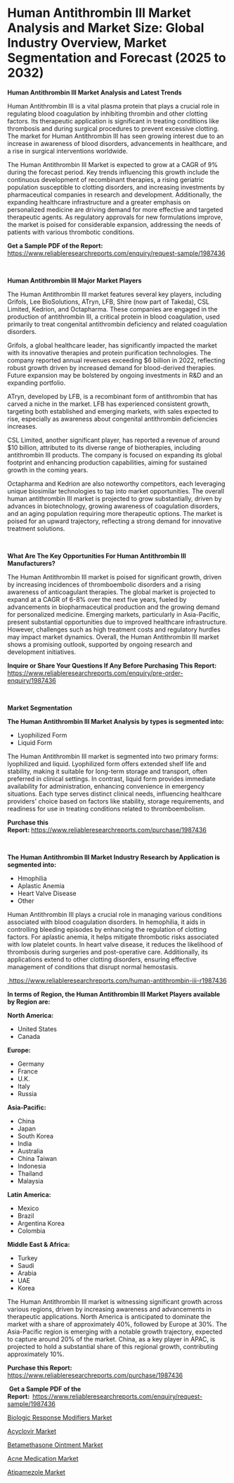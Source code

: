 <p><h1>Human Antithrombin III Market Analysis and Market Size: Global Industry Overview, Market Segmentation and Forecast (2025 to 2032)</h1></p><p><strong>Human Antithrombin III Market Analysis and Latest Trends</strong></p>
<p><p>Human Antithrombin III is a vital plasma protein that plays a crucial role in regulating blood coagulation by inhibiting thrombin and other clotting factors. Its therapeutic application is significant in treating conditions like thrombosis and during surgical procedures to prevent excessive clotting. The market for Human Antithrombin III has seen growing interest due to an increase in awareness of blood disorders, advancements in healthcare, and a rise in surgical interventions worldwide. </p><p>The Human Antithrombin III Market is expected to grow at a CAGR of 9% during the forecast period. Key trends influencing this growth include the continuous development of recombinant therapies, a rising geriatric population susceptible to clotting disorders, and increasing investments by pharmaceutical companies in research and development. Additionally, the expanding healthcare infrastructure and a greater emphasis on personalized medicine are driving demand for more effective and targeted therapeutic agents. As regulatory approvals for new formulations improve, the market is poised for considerable expansion, addressing the needs of patients with various thrombotic conditions.</p></p>
<p><strong>Get a Sample PDF of the Report:&nbsp;</strong> <a href="https://www.reliableresearchreports.com/enquiry/request-sample/1987436?utm_campaign=34&utm_medium=2&utm_source=Github&utm_content=ia&utm_term=08032025&utm_id=human-antithrombin-iii">https://www.reliableresearchreports.com/enquiry/request-sample/1987436</a></p>
<p>&nbsp;</p>
<p><strong>Human Antithrombin III Major Market Players</strong></p>
<p><p>The Human Antithrombin III market features several key players, including Grifols, Lee BioSolutions, ATryn, LFB, Shire (now part of Takeda), CSL Limited, Kedrion, and Octapharma. These companies are engaged in the production of antithrombin III, a critical protein in blood coagulation, used primarily to treat congenital antithrombin deficiency and related coagulation disorders.</p><p>Grifols, a global healthcare leader, has significantly impacted the market with its innovative therapies and protein purification technologies. The company reported annual revenues exceeding $6 billion in 2022, reflecting robust growth driven by increased demand for blood-derived therapies. Future expansion may be bolstered by ongoing investments in R&D and an expanding portfolio.</p><p>ATryn, developed by LFB, is a recombinant form of antithrombin that has carved a niche in the market. LFB has experienced consistent growth, targeting both established and emerging markets, with sales expected to rise, especially as awareness about congenital antithrombin deficiencies increases.</p><p>CSL Limited, another significant player, has reported a revenue of around $10 billion, attributed to its diverse range of biotherapies, including antithrombin III products. The company is focused on expanding its global footprint and enhancing production capabilities, aiming for sustained growth in the coming years.</p><p>Octapharma and Kedrion are also noteworthy competitors, each leveraging unique biosimilar technologies to tap into market opportunities. The overall human antithrombin III market is projected to grow substantially, driven by advances in biotechnology, growing awareness of coagulation disorders, and an aging population requiring more therapeutic options. The market is poised for an upward trajectory, reflecting a strong demand for innovative treatment solutions.</p></p>
<p>&nbsp;</p>
<p><strong>What Are The Key Opportunities For Human Antithrombin III Manufacturers?</strong></p>
<p><p>The Human Antithrombin III market is poised for significant growth, driven by increasing incidences of thromboembolic disorders and a rising awareness of anticoagulant therapies. The global market is projected to expand at a CAGR of 6-8% over the next five years, fueled by advancements in biopharmaceutical production and the growing demand for personalized medicine. Emerging markets, particularly in Asia-Pacific, present substantial opportunities due to improved healthcare infrastructure. However, challenges such as high treatment costs and regulatory hurdles may impact market dynamics. Overall, the Human Antithrombin III market shows a promising outlook, supported by ongoing research and development initiatives.</p></p>
<p><strong>Inquire or Share Your Questions If Any Before Purchasing This Report:</strong> <a href="https://www.reliableresearchreports.com/enquiry/pre-order-enquiry/1987436?utm_campaign=34&utm_medium=2&utm_source=Github&utm_content=ia&utm_term=08032025&utm_id=human-antithrombin-iii">https://www.reliableresearchreports.com/enquiry/pre-order-enquiry/1987436</a></p>
<p>&nbsp;</p>
<p><strong>Market Segmentation</strong></p>
<p><strong>The Human Antithrombin III Market Analysis by types is segmented into:</strong></p>
<p><ul><li>Lyophilized Form</li><li>Liquid Form</li></ul></p>
<p><p>The Human Antithrombin III market is segmented into two primary forms: lyophilized and liquid. Lyophilized form offers extended shelf life and stability, making it suitable for long-term storage and transport, often preferred in clinical settings. In contrast, liquid form provides immediate availability for administration, enhancing convenience in emergency situations. Each type serves distinct clinical needs, influencing healthcare providers' choice based on factors like stability, storage requirements, and readiness for use in treating conditions related to thromboembolism.</p></p>
<p><strong>Purchase this Report:&nbsp;</strong><a href="https://www.reliableresearchreports.com/purchase/1987436?utm_campaign=34&utm_medium=2&utm_source=Github&utm_content=ia&utm_term=08032025&utm_id=human-antithrombin-iii">https://www.reliableresearchreports.com/purchase/1987436</a></p>
<p>&nbsp;</p>
<p><strong>The Human Antithrombin III Market Industry Research by Application is segmented into:</strong></p>
<p><ul><li>Hmophilia</li><li>Aplastic Anemia</li><li>Heart Valve Disease</li><li>Other</li></ul></p>
<p><p>Human Antithrombin III plays a crucial role in managing various conditions associated with blood coagulation disorders. In hemophilia, it aids in controlling bleeding episodes by enhancing the regulation of clotting factors. For aplastic anemia, it helps mitigate thrombotic risks associated with low platelet counts. In heart valve disease, it reduces the likelihood of thrombosis during surgeries and post-operative care. Additionally, its applications extend to other clotting disorders, ensuring effective management of conditions that disrupt normal hemostasis.</p></p>
<p><a href="https://www.reliableresearchreports.com/human-antithrombin-iii-r1987436?utm_campaign=34&utm_medium=2&utm_source=Github&utm_content=ia&utm_term=08032025&utm_id=human-antithrombin-iii">&nbsp;https://www.reliableresearchreports.com/human-antithrombin-iii-r1987436</a></p>
<p><strong>In terms of Region, the Human Antithrombin III Market Players available by Region are:</strong></p>
<p>
    <p> <strong> North America: </strong>
        <ul>
            <li>United States</li>
            <li>Canada</li>
        </ul>
        </p> 
    <p> <strong> Europe: </strong>
        <ul>
            <li>Germany</li>
            <li>France</li>
            <li>U.K.</li>
            <li>Italy</li>
            <li>Russia</li>
        </ul>
        </p> 
    <p> <strong> Asia-Pacific: </strong>
        <ul>
            <li>China</li>
            <li>Japan</li>
            <li>South Korea</li>
            <li>India</li>
            <li>Australia</li>
            <li>China Taiwan</li>
            <li>Indonesia</li>
            <li>Thailand</li>
            <li>Malaysia</li>
        </ul>
        </p> 
    <p> <strong> Latin America: </strong>
        <ul>
            <li>Mexico</li>
            <li>Brazil</li>
            <li>Argentina Korea</li>
            <li>Colombia</li>
        </ul>
        </p> 
    <p> <strong> Middle East & Africa: </strong>
        <ul>
            <li>Turkey</li>
            <li>Saudi</li>
            <li>Arabia</li>
            <li>UAE</li>
            <li>Korea</li>
        </ul>
    </p>
    </p>
<p><p>The Human Antithrombin III market is witnessing significant growth across various regions, driven by increasing awareness and advancements in therapeutic applications. North America is anticipated to dominate the market with a share of approximately 40%, followed by Europe at 30%. The Asia-Pacific region is emerging with a notable growth trajectory, expected to capture around 20% of the market. China, as a key player in APAC, is projected to hold a substantial share of this regional growth, contributing approximately 10%.</p></p>
<p><strong>Purchase this Report: </strong><a href="https://www.reliableresearchreports.com/purchase/1987436?utm_campaign=34&utm_medium=2&utm_source=Github&utm_content=ia&utm_term=08032025&utm_id=human-antithrombin-iii">https://www.reliableresearchreports.com/purchase/1987436</a></p>
<p>&nbsp;<strong>Get a Sample PDF of the Report:&nbsp;&nbsp;</strong><a href="https://www.reliableresearchreports.com/enquiry/request-sample/1987436?utm_campaign=34&utm_medium=2&utm_source=Github&utm_content=ia&utm_term=08032025&utm_id=human-antithrombin-iii">https://www.reliableresearchreports.com/enquiry/request-sample/1987436</a></p>
<p><strong></strong></p>
<p><p><a href="https://github.com/pomasifilo/Market-Research-Report-List-1/blob/main/biologic-response-modifiers-market.md?utm_campaign=34&utm_medium=2&utm_source=Github&utm_content=ia&utm_term=08032025&utm_id=human-antithrombin-iii">Biologic Response Modifiers Market</a></p><p><a href="https://github.com/signallaikun/Market-Research-Report-List-1/blob/main/acyclovir-market.md?utm_campaign=34&utm_medium=2&utm_source=Github&utm_content=ia&utm_term=08032025&utm_id=human-antithrombin-iii">Acyclovir Market</a></p><p><a href="https://github.com/nontoengolo/Market-Research-Report-List-1/blob/main/betamethasone-ointment-market.md?utm_campaign=34&utm_medium=2&utm_source=Github&utm_content=ia&utm_term=08032025&utm_id=human-antithrombin-iii">Betamethasone Ointment Market</a></p><p><a href="https://github.com/mateyappiazo/Market-Research-Report-List-1/blob/main/acne-medication-market.md?utm_campaign=34&utm_medium=2&utm_source=Github&utm_content=ia&utm_term=08032025&utm_id=human-antithrombin-iii">Acne Medication Market</a></p><p><a href="https://github.com/shefikagbons/Market-Research-Report-List-1/blob/main/atipamezole-market.md?utm_campaign=34&utm_medium=2&utm_source=Github&utm_content=ia&utm_term=08032025&utm_id=human-antithrombin-iii">Atipamezole Market</a></p></p>
